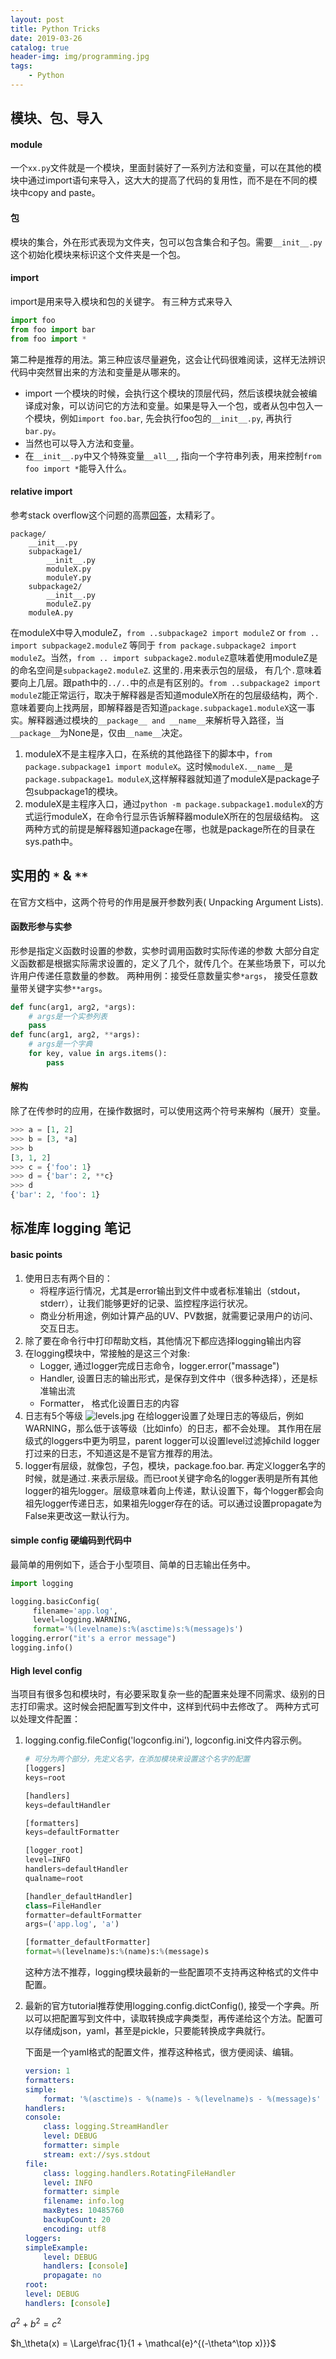 ```yaml
---
layout: post
title: Python Tricks
date: 2019-03-26
catalog: true
header-img: img/programming.jpg
tags:
    - Python
---
```

## 模块、包、导入
#### module
一个`xx.py`文件就是一个模块，里面封装好了一系列方法和变量，可以在其他的模块中通过import语句来导入，这大大的提高了代码的复用性，而不是在不同的模块中copy and paste。

#### 包
模块的集合，外在形式表现为文件夹，包可以包含集合和子包。需要`__init__.py`这个初始化模块来标识这个文件夹是一个包。

#### import
import是用来导入模块和包的关键字。
有三种方式来导入
```python
import foo
from foo import bar
from foo import *
```
第二种是推荐的用法。第三种应该尽量避免，这会让代码很难阅读，这样无法辨识代码中突然冒出来的方法和变量是从哪来的。
- import 一个模块的时候，会执行这个模块的顶层代码，然后该模块就会被编译成对象，可以访问它的方法和变量。如果是导入一个包，或者从包中包入一个模块，例如`import foo.bar`, 先会执行foo包的`__init__.py`, 再执行`bar.py`。
- 当然也可以导入方法和变量。
- 在`__init__.py`中又个特殊变量`__all__`, 指向一个字符串列表，用来控制`from foo import *`能导入什么。

#### relative import
参考stack overflow这个问题的高票[回答](https://stackoverflow.com/questions/14132789/relative-imports-for-the-billionth-time?rq=1)，太精彩了。

```
package/
    __init__.py
    subpackage1/
        __init__.py
        moduleX.py
        moduleY.py
    subpackage2/
        __init__.py
        moduleZ.py
    moduleA.py
```
在moduleX中导入moduleZ，`from ..subpackage2 import moduleZ` or `from .. import subpackage2.moduleZ` 等同于 `from package.subpackage2 import moduleZ`。当然，`from .. import subpackage2.moduleZ`意味着使用moduleZ是的命名空间是`subpackage2.moduleZ`.
这里的`.`用来表示包的层级， 有几个`.`意味着要向上几层。跟path中的`../..`中的点是有区别的。`from ..subpackage2 import moduleZ`能正常运行，取决于解释器是否知道moduleX所在的包层级结构，两个`.`意味着要向上找两层，即解释器是否知道`package.subpackage1.moduleX`这一事实。解释器通过模块的`__package__ and __name__`来解析导入路径，当`__package__`为None是，仅由`__name__`决定。


1. moduleX不是主程序入口，在系统的其他路径下的脚本中，`from package.subpackage1 import moduleX`。这时候`moduleX.__name__`是`package.subpackage1。moduleX`,这样解释器就知道了moduleX是package子包subpackage1的模块。
2. moduleX是主程序入口，通过`python -m package.subpackage1.moduleX`的方式运行moduleX，在命令行显示告诉解释器moduleX所在的包层级结构。
这两种方式的前提是解释器知道package在哪，也就是package所在的目录在sys.path中。

## 实用的 `*` & `**` 
在官方文档中，这两个符号的作用是展开参数列表( Unpacking Argument Lists).
#### 函数形参与实参
形参是指定义函数时设置的参数，实参时调用函数时实际传递的参数
大部分自定义函数都是根据实际需求设置的，定义了几个，就传几个。在某些场景下，可以允许用户传递任意数量的参数。
两种用例：接受任意数量实参`*args`， 接受任意数量带关键字实参`**args`。
```python
def func(arg1, arg2, *args):
    # args是一个实参列表
    pass
def func(arg1, arg2, **args):
    # args是一个字典
    for key, value in args.items():
        pass
```

#### 解构
除了在传参时的应用，在操作数据时，可以使用这两个符号来解构（展开）变量。
```python
>>> a = [1, 2]
>>> b = [3, *a]
>>> b
[3, 1, 2]
>>> c = {'foo': 1}
>>> d = {'bar': 2, **c}
>>> d
{'bar': 2, 'foo': 1}
```

## 标准库 logging 笔记
#### basic points
1. 使用日志有两个目的：
    - 将程序运行情况，尤其是error输出到文件中或者标准输出（stdout，stderr），让我们能够更好的记录、监控程序运行状况。
    - 商业分析用途，例如计算产品的UV、PV数据，就需要记录用户的访问、交互日志。
2. 除了要在命令行中打印帮助文档，其他情况下都应选择logging输出内容
3. 在logging模块中，常接触的是这三个对象:
    - Logger, 通过logger完成日志命令，logger.error("massage")
    - Handler, 设置日志的输出形式，是保存到文件中（很多种选择），还是标准输出流
    - Formatter， 格式化设置日志的内容
4. 日志有5个等级 
    ![levels.jpg](http://blog-data.oss-cn-beijing.aliyuncs.com/img/levels.jpg)
    在给logger设置了处理日志的等级后，例如WARNING，那么低于该等级（比如info）的日志，都不会处理。
    其作用在层级式的loggers中更为明显，parent logger可以设置level过滤掉child logger打过来的日志，不知道这是不是官方推荐的用法。
5. logger有层级，就像包，子包，模块，package.foo.bar. 再定义logger名字的时候，就是通过`.`来表示层级。而已root关键字命名的logger表明是所有其他logger的祖先logger。层级意味着向上传递，默认设置下，每个logger都会向祖先logger传递日志，如果祖先logger存在的话。可以通过设置propagate为False来更改这一默认行为。
    
#### simple config 硬编码到代码中
最简单的用例如下，适合于小型项目、简单的日志输出任务中。
```python
import logging

logging.basicConfig(
     filename='app.log',
     level=logging.WARNING,
     format='%(levelname)s:%(asctime)s:%(message)s')
logging.error("it's a error message")
logging.info()

```

#### High level config
当项目有很多包和模块时，有必要采取复杂一些的配置来处理不同需求、级别的日志打印需求。这时候会把配置写到文件中，这样到代码中去修改了。
两种方式可以处理文件配置：
1. logging.config.fileConfig('logconfig.ini'), logconfig.ini文件内容示例。

    ```python
    # 可分为两个部分，先定义名字，在添加模块来设置这个名字的配置
    [loggers]
    keys=root

    [handlers]
    keys=defaultHandler

    [formatters]
    keys=defaultFormatter

    [logger_root]
    level=INFO
    handlers=defaultHandler
    qualname=root

    [handler_defaultHandler]
    class=FileHandler
    formatter=defaultFormatter
    args=('app.log', 'a')

    [formatter_defaultFormatter]
    format=%(levelname)s:%(name)s:%(message)s
    ```
    这种方法不推荐，logging模块最新的一些配置项不支持再这种格式的文件中配置。

2. 最新的官方tutorial推荐使用logging.config.dictConfig(), 接受一个字典。所以可以把配置写到文件中，读取转换成字典类型，再传递给这个方法。配置可以存储成json，yaml，甚至是pickle，只要能转换成字典就行。

    下面是一个yaml格式的配置文件，推荐这种格式，很方便阅读、编辑。
    ```yaml
    version: 1
    formatters:
    simple:
        format: '%(asctime)s - %(name)s - %(levelname)s - %(message)s'
    handlers:
    console:
        class: logging.StreamHandler
        level: DEBUG
        formatter: simple
        stream: ext://sys.stdout
    file:
        class: logging.handlers.RotatingFileHandler
        level: INFO
        formatter: simple
        filename: info.log
        maxBytes: 10485760
        backupCount: 20
        encoding: utf8
    loggers:
    simpleExample:
        level: DEBUG
        handlers: [console]
        propagate: no
    root:
    level: DEBUG
    handlers: [console]
    ```

$a^2 + b^2 = c^2$

$h_\theta(x) = \Large\frac{1}{1 + \mathcal{e}^{(-\theta^\top x)}}$
